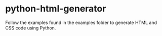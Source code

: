 # python-html-generator

Follow the examples found in the examples folder to generate HTML and CSS code using Python.

